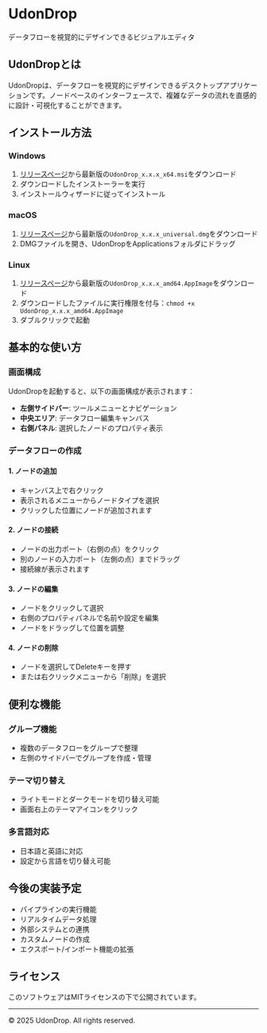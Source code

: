 # UdonDrop

データフローを視覚的にデザインできるビジュアルエディタ

## UdonDropとは

UdonDropは、データフローを視覚的にデザインできるデスクトップアプリケーションです。ノードベースのインターフェースで、複雑なデータの流れを直感的に設計・可視化することができます。

## インストール方法

### Windows
1. [リリースページ](https://github.com/yourusername/UdonDrop/releases)から最新版の`UdonDrop_x.x.x_x64.msi`をダウンロード
2. ダウンロードしたインストーラーを実行
3. インストールウィザードに従ってインストール

### macOS
1. [リリースページ](https://github.com/yourusername/UdonDrop/releases)から最新版の`UdonDrop_x.x.x_universal.dmg`をダウンロード
2. DMGファイルを開き、UdonDropをApplicationsフォルダにドラッグ

### Linux
1. [リリースページ](https://github.com/yourusername/UdonDrop/releases)から最新版の`UdonDrop_x.x.x_amd64.AppImage`をダウンロード
2. ダウンロードしたファイルに実行権限を付与：`chmod +x UdonDrop_x.x.x_amd64.AppImage`
3. ダブルクリックで起動

## 基本的な使い方

### 画面構成

UdonDropを起動すると、以下の画面構成が表示されます：

- **左側サイドバー**: ツールメニューとナビゲーション
- **中央エリア**: データフロー編集キャンバス
- **右側パネル**: 選択したノードのプロパティ表示

### データフローの作成

#### 1. ノードの追加
- キャンバス上で右クリック
- 表示されるメニューからノードタイプを選択
- クリックした位置にノードが追加されます

#### 2. ノードの接続
- ノードの出力ポート（右側の点）をクリック
- 別のノードの入力ポート（左側の点）までドラッグ
- 接続線が表示されます

#### 3. ノードの編集
- ノードをクリックして選択
- 右側のプロパティパネルで名前や設定を編集
- ノードをドラッグして位置を調整

#### 4. ノードの削除
- ノードを選択してDeleteキーを押す
- または右クリックメニューから「削除」を選択

## 便利な機能

### グループ機能
- 複数のデータフローをグループで整理
- 左側のサイドバーでグループを作成・管理

### テーマ切り替え
- ライトモードとダークモードを切り替え可能
- 画面右上のテーマアイコンをクリック

### 多言語対応
- 日本語と英語に対応
- 設定から言語を切り替え可能

## 今後の実装予定

- パイプラインの実行機能
- リアルタイムデータ処理
- 外部システムとの連携
- カスタムノードの作成
- エクスポート/インポート機能の拡張

## ライセンス

このソフトウェアはMITライセンスの下で公開されています。

---

© 2025 UdonDrop. All rights reserved.
